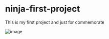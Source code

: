 # ninja-first-project
This is my first project and just for commemorate

![image](https://user-images.githubusercontent.com/109078768/195039570-d77fc8e3-9b5e-4f9f-98cb-83172c2ee23b.png)
